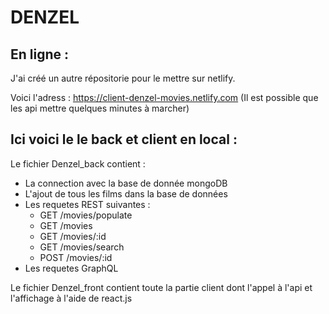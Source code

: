 # DENZEL

## En ligne :
J'ai créé un autre répositorie pour le mettre sur netlify.

Voici l'adress : https://client-denzel-movies.netlify.com (Il est possible que les api mettre quelques minutes à marcher)

## Ici voici le le back et client en local  :
Le fichier Denzel_back contient :
- La connection avec la base de donnée mongoDB
- L'ajout de tous les films dans la base de données
- Les requetes REST suivantes :
  - GET /movies/populate
  - GET /movies
  - GET /movies/:id
  - GET /movies/search
  - POST /movies/:id
- Les requetes GraphQL 

Le fichier Denzel_front contient toute la partie client dont l'appel à l'api et l'affichage à l'aide de react.js
